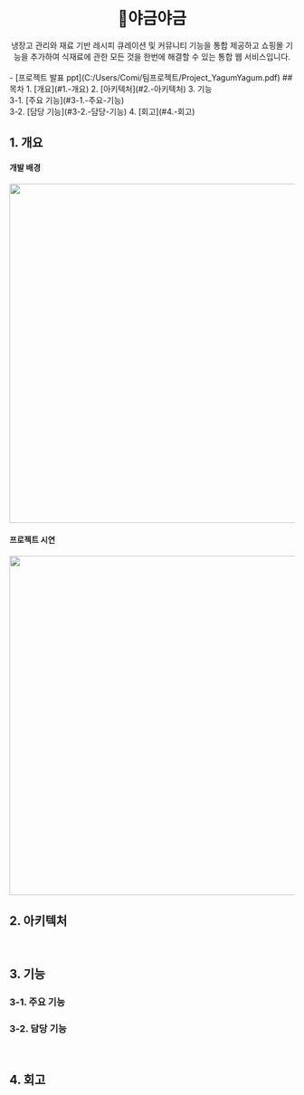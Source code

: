 <div align=center>
<h1>🥗야금야금</h1>
냉장고 관리와 재료 기반 레시피 큐레이션 및 커뮤니티 기능을 통합 제공하고 쇼핑몰 기능을 추가하여 식재료에 관한 모든 것을 한번에 해결할 수 있는 통합 웹 서비스입니다.</div>
<br>
- [프로젝트 발표 ppt](C:/Users/Comi/팀프로젝트/Project_YagumYagum.pdf)
## 목차
1. [개요](#1.-개요)
2. [아키텍처](#2.-아키텍처)
3. 기능 <br>
   3-1. [주요 기능](#3-1.-주요-기능) <br>
   3-2. [담당 기능](#3-2.-담당-기능)
4. [회고](#4.-회고)
<br>

## 1. 개요
#### 개발 배경
<img src="https://github.com/comiraioi/Project_YagumYagum/assets/134984755/be418e5a-038c-43db-a259-eea9c275dbaa" width=600>

#### 프로젝트 시연
<img src="https://github.com/comiraioi/Project_YagumYagum/assets/134984755/6caf1a28-c8e9-4051-8c5c-652b602f9556" width=600>

## 2. 아키텍처

<br>

## 3. 기능
### 3-1. 주요 기능
### 3-2. 담당 기능

<br>

## 4. 회고
